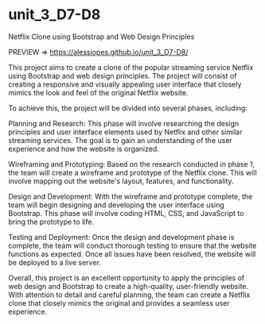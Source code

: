 # unit_3_D7-D8
Netflix Clone using Bootstrap and Web Design Principles

PREVIEW => https://alessiopes.github.io/unit_3_D7-D8/

This project aims to create a clone of the popular streaming service Netflix using Bootstrap and web design principles. The project will consist of creating a responsive and visually appealing user interface that closely mimics the look and feel of the original Netflix website.

To achieve this, the project will be divided into several phases, including:

Planning and Research: This phase will involve researching the design principles and user interface elements used by Netflix and other similar streaming services. The goal is to gain an understanding of the user experience and how the website is organized.

Wireframing and Prototyping: Based on the research conducted in phase 1, the team will create a wireframe and prototype of the Netflix clone. This will involve mapping out the website's layout, features, and functionality.

Design and Development: With the wireframe and prototype complete, the team will begin designing and developing the user interface using Bootstrap. This phase will involve coding HTML, CSS, and JavaScript to bring the prototype to life.

Testing and Deployment: Once the design and development phase is complete, the team will conduct thorough testing to ensure that the website functions as expected. Once all issues have been resolved, the website will be deployed to a live server.

Overall, this project is an excellent opportunity to apply the principles of web design and Bootstrap to create a high-quality, user-friendly website. With attention to detail and careful planning, the team can create a Netflix clone that closely mimics the original and provides a seamless user experience.
